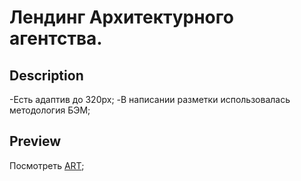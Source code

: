 # Лендинг Архитектурного агентства. 

## Description

-Есть адаптив до 320px;
-В написании разметки использовалась методология БЭМ;  

## Preview
Посмотреть [ART]();
